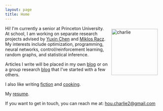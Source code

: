 ```yaml
---
layout: page
title: Home
---
```


<img style="float:right;margin:10px;" src="{{site.url}}/images/charliehou.jpg" width="150" alt="charlie">

Hi!  I'm currently a senior at Princeton University.  At school, I am working on separate research projects advised by [Yuxin Chen](http://www.princeton.edu/~yc5/) and [Miklos Racz](http://mracz.princeton.edu/).  My interests include optimization, programming, neural networks, control/reinforcement learning, random graphs, and statistical inference.  

Articles I write will be placed in my own [blog](https://houcharlie.github.io/blog/) or on a group research [blog](https://kaledivergence.github.io/) that I've started with a few others.

I also like writing [fiction](https://houcharlie.github.io/stories/) and [cooking](https://youtu.be/ATmsipFdZQ4).

My [resume]({{site.url}}/pdfs/Resume_.pdf).

If you want to get in touch, you can reach me at:
[hou.charlie2@gmail.com](mailto:hou.charlie2@gmail.com)




